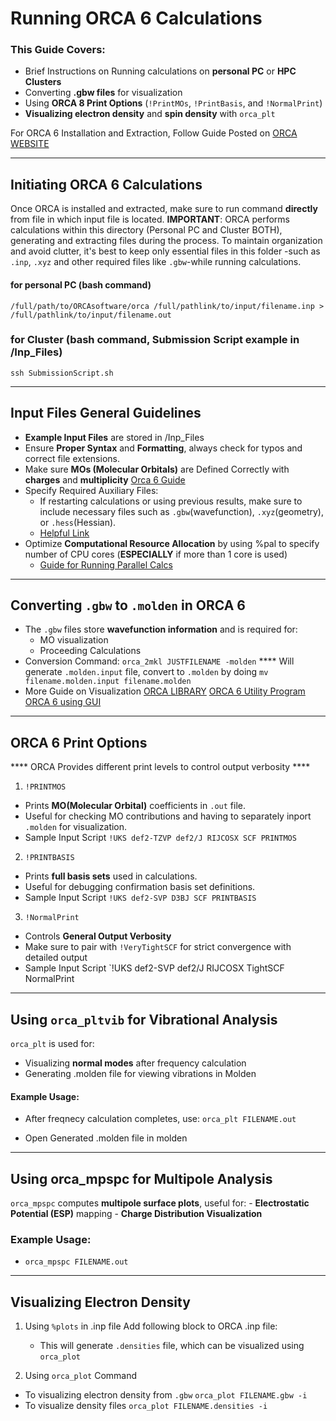 # Running ORCA 6 Calculations 

### This Guide Covers:
- Brief Instructions on Running calculations on **personal PC** or **HPC Clusters**
- Converting **.gbw files** for visualization
- Using **ORCA 8 Print Options** (`!PrintMOs`, `!PrintBasis`, and `!NormalPrint`)
- **Visualizing electron density** and **spin density** with `orca_plt`

For ORCA 6 Installation and Extraction, Follow Guide Posted on [ORCA WEBSITE](https://www.faccts.de/docs/orca/6.0/tutorials/first_steps/install.html)

-----

## Initiating ORCA 6 Calculations

Once ORCA is installed and extracted, make sure to run command **directly** from file in which input file is located.
**IMPORTANT**: ORCA performs calculations within this directory (Personal PC and Cluster BOTH), generating and extracting files during the process. To maintain organization and avoid clutter, it's best to keep only essential files in this folder -such as `.inp`, `.xyz` and other required files like `.gbw`-while running calculations.

#### for personal PC (bash command)
`/full/path/to/ORCAsoftware/orca /full/pathlink/to/input/filename.inp > /full/pathlink/to/input/filename.out`

### for Cluster (bash command, Submission Script example in /Inp_Files)
`ssh SubmissionScript.sh` 

------

## Input Files General Guidelines
- **Example Input Files** are stored in /Inp_Files
- Ensure **Proper Syntax** and **Formatting**, always check for typos and correct file extensions.
- Make sure **MOs (Molecular Orbitals)** are Defined Correctly with **charges** and **multiplicity** [Orca 6 Guide](https://www.faccts.de/docs/orca/6.0/manual/contents/input.html)
- Specify Required Auxiliary Files:
	- If restarting calculations or using previous results, make sure to include necessary files such as `.gbw`(wavefunction), `.xyz`(geometry), or `.hess`(Hessian). 
	- [Helpful Link](https://www.faccts.de/docs/orca/6.0/manual/contents/detailed/initguess.html)
- Optimize **Computational Resource Allocation** by using %pal to specify number of CPU cores (**ESPECIALLY** if more than 1 core is used)
	- [Guide for Running Parallel Calcs](https://www.faccts.de/docs/orca/6.0/tutorials/first_steps/parallel.html)

----

## Converting `.gbw` to `.molden` in ORCA 6

- The `.gbw` files store **wavefunction information** and is required for:
	- MO visualization
	- Proceeding Calculations
- Conversion Command:
	`orca_2mkl JUSTFILENAME -molden`
	**** Will generate `.molden.input` file, convert to `.molden` by doing `mv filename.molden.input filename.molden`
- More Guide on Visualization
	[ORCA LIBRARY](https://sites.google.com/site/orcainputlibrary/visualization-and-printing)
	[ORCA 6 Utility Program](https://www.faccts.de/docs/orca/6.0/manual/contents/detailed/utilities.html)
	[ORCA 6 using GUI](https://www.faccts.de/docs/orca/6.0/tutorials/first_steps/GUI.html)

----

## ORCA 6 Print Options

**** ORCA Provides different print levels to control output verbosity ****

1. `!PRINTMOS`
- Prints **MO(Molecular Orbital)** coefficients in `.out` file.
- Useful for checking MO contributions and having to separately inport `.molden` for visualization.
- Sample Input Script
	`!UKS def2-TZVP def2/J RIJCOSX SCF PRINTMOS`

2. `!PRINTBASIS` 
- Prints **full basis sets** used in calculations.
- Useful for debugging confirmation basis set definitions.
- Sample Input Script
	`!UKS def2-SVP D3BJ SCF PRINTBASIS`

3. `!NormalPrint`
- Controls **General Output Verbosity**
- Make sure to pair with `!VeryTightSCF` for strict convergence with detailed output
- Sample Input Script
	`!UKS def2-SVP def2/J RIJCOSX TightSCF NormalPrint


-----


## Using `orca_pltvib` for Vibrational Analysis

`orca_plt` is used for:
- Visualizing **normal modes** after frequency calculation
- Generating .molden file for viewing vibrations in Molden

#### Example Usage:
- After freqnecy calculation completes, use: `orca_plt FILENAME.out`

- Open Generated .molden file in molden

----

## Using orca_mpspc for Multipole Analysis

`orca_mpspc` computes **multipole surface plots**, useful for:
	- **Electrostatic Potential (ESP)** mapping
	- **Charge Distribution Visualization**

### Example Usage:
- `orca_mpspc FILENAME.out`

---- 

## Visualizing Electron Density

1. Using `%plots` in .inp file
Add following block to ORCA .inp file:

	- This will generate `.densities` file, which can be visualized using `orca_plot`

2. Using `orca_plot` Command
- To visualizing electron density from `.gbw`
	`orca_plot FILENAME.gbw -i`
- To visualize density files
	`orca_plot FILENAME.densities -i`

 
